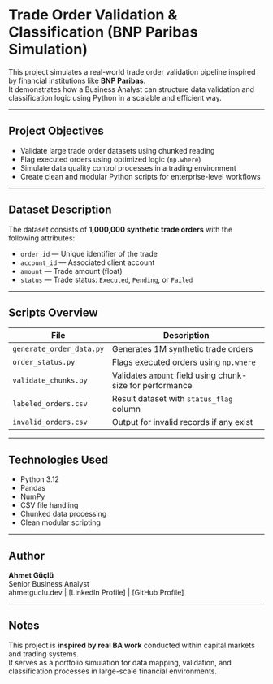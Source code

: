 # Trade Order Validation & Classification (BNP Paribas Simulation)

This project simulates a real-world trade order validation pipeline inspired by financial institutions like **BNP Paribas**.  
It demonstrates how a Business Analyst can structure data validation and classification logic using Python in a scalable and efficient way.

---

## Project Objectives

- Validate large trade order datasets using chunked reading
- Flag executed orders using optimized logic (`np.where`)
- Simulate data quality control processes in a trading environment
- Create clean and modular Python scripts for enterprise-level workflows

---

## Dataset Description

The dataset consists of **1,000,000 synthetic trade orders** with the following attributes:

- `order_id` — Unique identifier of the trade
- `account_id` — Associated client account
- `amount` — Trade amount (float)
- `status` — Trade status: `Executed`, `Pending`, or `Failed`

---

## Scripts Overview

| File | Description |
|------|-------------|
| `generate_order_data.py` | Generates 1M synthetic trade orders |
| `order_status.py` | Flags executed orders using `np.where` |
| `validate_chunks.py` | Validates `amount` field using chunk-size for performance |
| `labeled_orders.csv` | Result dataset with `status_flag` column |
| `invalid_orders.csv` | Output for invalid records if any exist |

---

## Technologies Used

- Python 3.12
- Pandas
- NumPy
- CSV file handling
- Chunked data processing
- Clean modular scripting

---

## Author

**Ahmet Güçlü**  
Senior Business Analyst  
ahmetguclu.dev | [LinkedIn Profile] | [GitHub Profile]

---

## Notes

This project is **inspired by real BA work** conducted within capital markets and trading systems.  
It serves as a portfolio simulation for data mapping, validation, and classification processes in large-scale financial environments.

